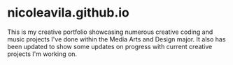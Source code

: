 # nicoleavila.github.io
This is my creative portfolio showcasing numerous  creative coding and music projects I've done within the Media Arts and Design major. It also has been updated to show some updates on progress with current creative projects I'm working on.
